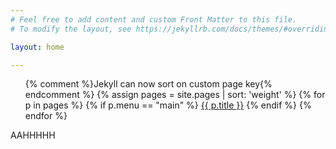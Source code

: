 ```yaml
---
# Feel free to add content and custom Front Matter to this file.
# To modify the layout, see https://jekyllrb.com/docs/themes/#overriding-theme-defaults

layout: home

---
```


<ul class="nav navbar-nav">
  {% comment %}Jekyll can now sort on custom page key{% endcomment %}
  {% assign pages = site.pages | sort: 'weight' %} 
  {% for p in pages %}
    {% if p.menu == "main" %}
      <li{% if p.url == page.url %} class="active"{% endif %}>
         <a href="{{ site.baseurl }}{{ p.url }}">{{ p.title }}</a>
      </li>
    {% endif %}
  {% endfor %}
</ul>

AAHHHHH
